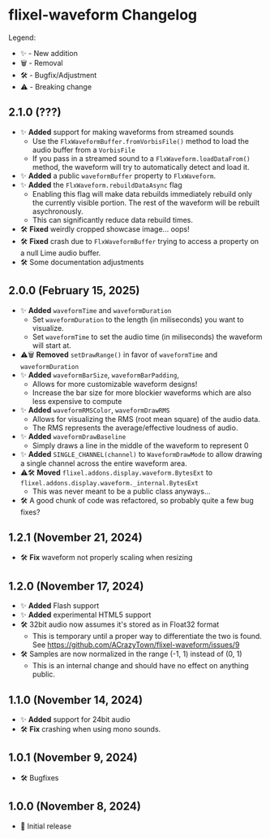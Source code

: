 # flixel-waveform Changelog

Legend:
- ✨ - New addition
- 🗑️ - Removal
- 🛠️ - Bugfix/Adjustment
- ⚠️ - Breaking change

## 2.1.0 (???)
- ✨ **Added** support for making waveforms from streamed sounds
    - Use the `FlxWaveformBuffer.fromVorbisFile()` method to load the audio buffer from a `VorbisFile`
    - If you pass in a streamed sound to a `FlxWaveform.loadDataFrom()` method, the waveform will try to automatically detect and load it.
- ✨ **Added** a public `waveformBuffer` property to `FlxWaveform`.
- ✨ **Added** the `FlxWaveform.rebuildDataAsync` flag
    - Enabling this flag will make data rebuilds immediately rebuild only the currently visible portion. The rest of the waveform will be rebuilt asychronously.
    - This can significantly reduce data rebuild times.
- 🛠️ **Fixed** weirdly cropped showcase image... oops!
- 🛠️ **Fixed** crash due to `FlxWaveformBuffer` trying to access a property on a null Lime audio buffer.
- 🛠️ Some documentation adjustments

## 2.0.0 (February 15, 2025)
- ✨ **Added** `waveformTime` and `waveformDuration`
    - Set `waveformDuration` to the length (in miliseconds) you want to visualize.
    - Set `waveformTime` to set the audio time (in miliseconds) the waveform will start at.
- ⚠️🗑️ **Removed** `setDrawRange()` in favor of `waveformTime` and `waveformDuration`
- ✨ **Added** `waveformBarSize`, `waveformBarPadding`,
    - Allows for more customizable waveform designs!
    - Increase the bar size for more blockier waveforms which are also less expensive to compute
- ✨ **Added** `waveformRMSColor`, `waveformDrawRMS`
    - Allows for visualizing the RMS (root mean square) of the audio data.
    - The RMS represents the average/effective loudness of audio.
- ✨ **Added** `waveformDrawBaseline`
    - Simply draws a line in the middle of the waveform to represent 0
- ✨ **Added** `SINGLE_CHANNEL(channel)` to `WaveformDrawMode` to allow drawing a single channel across the entire waveform area.
- ⚠️🛠️ **Moved** `flixel.addons.display.waveform.BytesExt` to `flixel.addons.display.waveform._internal.BytesExt`
    - This was never meant to be a public class anyways...
- 🛠️ A good chunk of code was refactored, so probably quite a few bug fixes?

## 1.2.1 (November 21, 2024)
- 🛠️ **Fix** waveform not properly scaling when resizing

## 1.2.0 (November 17, 2024)
- ✨ **Added** Flash support
- ✨ **Added** experimental HTML5 support
- 🛠️ 32bit audio now assumes it's stored as in Float32 format
    - This is temporary until a proper way to differentiate the two is found. See https://github.com/ACrazyTown/flixel-waveform/issues/9
- 🛠️ Samples are now normalized in the range (-1, 1) instead of (0, 1)
    - This is an internal change and should have no effect on anything public.

## 1.1.0 (November 14, 2024)
- ✨ **Added** support for 24bit audio
- 🛠️ **Fix** crashing when using mono sounds.

## 1.0.1 (November 9, 2024)
- 🛠️ Bugfixes

## 1.0.0 (November 8, 2024)
- 🎉 Initial release
